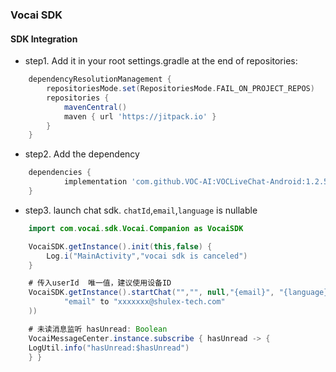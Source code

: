 ### Vocai SDK 

#### SDK Integration

+ step1. Add it in your root settings.gradle at the end of repositories:
```groovy
	dependencyResolutionManagement {
		repositoriesMode.set(RepositoriesMode.FAIL_ON_PROJECT_REPOS)
		repositories {
			mavenCentral()
			maven { url 'https://jitpack.io' }
		}
	}
```
+ step2. Add the dependency
```groovy
	dependencies {
            implementation 'com.github.VOC-AI:VOCLiveChat-Android:1.2.5'
	}
```

+ step3. launch chat sdk. `chatId`,`email`,`language` is nullable
```java
    import com.vocai.sdk.Vocai.Companion as VocaiSDK

    VocaiSDK.getInstance().init(this,false) {
        Log.i("MainActivity","vocai sdk is canceled")
    }

    # 传入userId  唯一值，建议使用设备ID
    VocaiSDK.getInstance().startChat("","", null,"{email}", "{language}", "{userId}", hashMapOf(
            "email" to "xxxxxxx@shulex-tech.com"
    ))

    # 未读消息监听 hasUnread: Boolean
    VocaiMessageCenter.instance.subscribe { hasUnread -> {
	LogUtil.info("hasUnread:$hasUnread")
    } }

```
